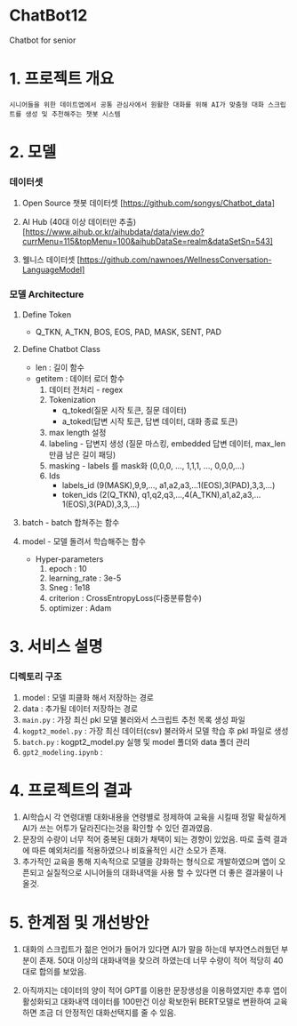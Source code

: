 
# ChatBot12
Chatbot for senior


# 1. 프로젝트 개요
    
    시니어들을 위한 데이트앱에서 공통 관심사에서 원활한 대화를 위해 AI가 맞춤형 대화 스크립트를 생성 및 추천해주는 챗봇 시스템
    


# 2. 모델

### 데이터셋
1. Open Source 챗봇 데이터셋
    [https://github.com/songys/Chatbot_data]

2. AI Hub (40대 이상 데이터만 추출)
    [https://www.aihub.or.kr/aihubdata/data/view.do?currMenu=115&topMenu=100&aihubDataSe=realm&dataSetSn=543]

3. 웰니스 데이터셋
    [https://github.com/nawnoes/WellnessConversation-LanguageModel]


### 모델 Architecture
1. Define Token
    *  Q_TKN, A_TKN, BOS, EOS, PAD, MASK, SENT, PAD

2. Define Chatbot Class
    *  len : 길이 함수
    *  getitem : 데이터 로더 함수
        1. 데이터 전처리 - regex
        2. Tokenization
            *  q_toked(질문 시작 토큰, 질문 데이터)
            *  a_toked(답변 시작 토큰, 답변 데이터, 대화 종료 토큰)
        3. max length 설정
        4. labeling - 답변지 생성 (질문 마스킹, embedded 답변 데이터, max_len 만큼 남은 길이 패딩)
        5. masking - labels 를 mask화 (0,0,0, …, 1,1,1, …, 0,0,0,…)
        6. Ids
            *  labels_id (9(MASK<unused0>),9,9,…, a1,a2,a3,…1(EOS</s>),3(PAD<pad>),3,3,…)
            *  token_ids (2(Q_TKN<usr>), q1,q2,q3,…,4(A_TKN<sys>),a1,a2,a3,…1(EOS</s>),3(PAD<pad>),3,3,…)

3. batch - batch 합쳐주는 함수

4. model - 모델 돌려서 학습해주는 함수
    *  Hyper-parameters
        1. epoch : 10
        2. learning_rate : 3e-5
        3. Sneg : 1e18
        4. criterion : CrossEntropyLoss(다중분류함수)
        5. optimizer : Adam



# 3. 서비스 설명

### 디렉토리 구조
1. model : 모델 피클화 해서 저장하는 경로
2. data : 추가될 데이터 저장하는 경로
3. `main.py` : 가장 최신 pkl 모델 불러와서 스크립트 추천 목록 생성 파일
4. `kogpt2_model.py` : 가장 최신 데이터(csv) 불러와서 모델 학습 후 pkl 파일로 생성
5. `batch.py` : kogpt2_model.py 실행 및 model 폴더와 data 폴더 관리
6. `gpt2_modeling.ipynb` :


    
# 4. 프로젝트의 결과
1. AI학습시 각 연령대별 대화내용을 연령별로 정제하여 교육을 시킬때 정말 확실하게 AI가 쓰는 어투가 달라진다는것을 확인할 수 있던 결과였음.
2. 문장의 수량이 너무 적어 중복된 대화가 채택이 되는 경향이 있었음. 따로 출력 결과에 따른 예외처리를 적용하였으나 비효율적인 시간 소모가 존재.
3. 추가적인 교육을 통해 지속적으로 모델을 강화하는 형식으로 개발하였으며 앱이 오픈되고 실질적으로 시니어들의 대화내역을 사용 할 수 있다면 더 좋은 결과물이 나올것.
    

# 5. 한계점 및 개선방안
1. 대화의 스크립트가 젊은 언어가 들어가 있다면 AI가 말을 하는데 부자연스러웠던 부분이 존재. 50대 이상의 대화내역을 찾으려 하였는데 너무 수량이 적어 적당히 40대로 합의를 보았음.

2. 아직까지는 데이터의 양이 적어 GPT를 이용한 문장생성을 이용하였지만 추후 앱이 활성화되고 대화내역 데이터를 100만건 이상 확보한뒤 
   BERT모델로 변환하여 교육하면 조금 더 안정적인 대화선택지를 줄 수 있음.

#
